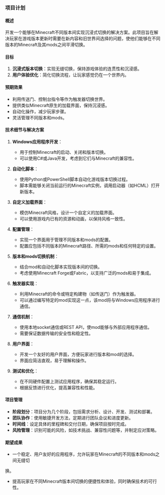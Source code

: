 ### 项目计划

#### 概述
开发一个能够在Minecraft不同版本间实现沉浸式切换的解决方案。此项目旨在解决玩家在游戏版本更新时需要在新内容和旧世界间选择的问题，使他们能够在不同版本的Minecraft及其mods之间平滑切换。

#### 目标
1. **沉浸式版本切换**：实现无缝切换，保持游戏体验的连贯性和沉浸感。
2. **用户体验优化**：简化切换流程，让玩家感觉仍在一个世界内。

#### 预期效果
- 利用传送门、控制台指令等作为触发器切换世界。
- 提供类似Minecraft原生的加载界面，保持沉浸感。
- 自动化操作，减少玩家步骤。
- 灵活管理不同版本和mods。

#### 技术细节与解决方案

1. **Windows应用程序开发**：
    - 用于控制Minecraft的启动、关闭和版本切换。
    - 可以使用C#或Java开发，考虑到它们与Minecraft的兼容性。

2. **自动化脚本**：
    - 使用Python或PowerShell脚本自动化游戏版本切换过程。
    - 脚本需能够关闭当前运行的Minecraft实例，调用启动器（如HCML）打开新版本。

3. **自定义加载界面**：
    - 模仿Minecraft风格，设计一个自定义的加载界面。
    - 可以使用游戏内已有的资源和动画，以保持风格一致性。

4. **配置管理**：
    - 实现一个界面用于管理不同版本和mods的配置。
    - 配置应包括不同版本的Minecraft路径、所需的mods和任何特定的设置。

5. **版本和mods切换机制**：
    - 结合mod和自动化脚本实现版本间的切换。
    - 考虑使用Minecraft Forge或Fabric，以支持广泛的mods和易于集成。

6. **触发器实现**：
    - 利用Minecraft的命令或特定构建物（如传送门）作为触发器。
    - 可以通过编写特定的mod实现这一点，该mod将与Windows应用程序进行通信。

7. **通信机制**：
    - 使用本地socket通信或REST API，使mod能够与外部应用程序通信。
    - 需要保证数据传输的安全性和稳定性。

8. **用户界面**：
    - 开发一个友好的用户界面，方便玩家进行版本和mod的选择。
    - 界面应简洁直观，易于理解和操作。

9. **测试和优化**：
    - 在不同硬件配置上测试应用程序，确保其稳定运行。
    - 根据反馈进行优化，提高兼容性和性能。

#### 项目管理
- **阶段划分**：项目分为几个阶段，包括需求分析、设计、开发、测试和部署。
- **团队协作**：使用敏捷开发方法，定期进行团队会议和进度更新。
- **时间线**：设定具体的里程碑和交付日期，确保项目按时完成。
- **风险管理**：识别可能的风险，如技术挑战、兼容性问题等，并制定应对策略。

#### 期望成果
- 一个稳定、用户友好的应用程序，允许玩家在Minecraft的不同版本和mods之间无缝切

换。
- 提高玩家在不同Minecraft版本间切换的便捷性和体验，同时确保技术的可行性。
